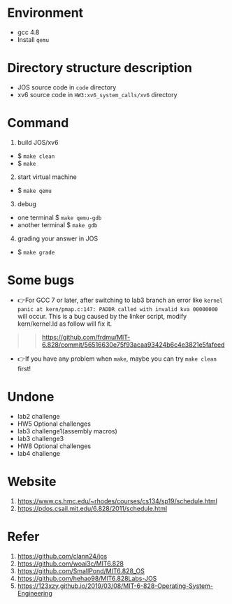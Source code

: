 
# Environment
- gcc 4.8 
- Install ```qemu```
# Directory structure description
- JOS source code in ```code``` directory
- xv6 source code in ```HW3:xv6_system_calls/xv6``` directory
# Command
1. build JOS/xv6
- $ ```make clean```
- $ ```make```
2. start virtual machine
- $ ```make qemu```
3. debug
- one terminal $ ```make qemu-gdb``` 
- another terminal $ ```make gdb```
4. grading your answer in JOS
- $ ```make grade```
# Some bugs
- :point_right:For GCC 7 or later, after switching to lab3 branch an error like ```kernel panic at kern/pmap.c:147: PADDR called with invalid kva 00000000``` will occur.
  This is a bug caused by the linker script, modify kern/kernel.ld as follow will fix it.
>>https://github.com/frdmu/MIT-6.828/commit/56516630e75f93acaa93424b6c4e3821e5fafeed
  
- :point_right:If you have any problem when ```make```, maybe you can try ```make clean``` first!
# Undone
- lab2 challenge
- HW5 Optional challenges
- lab3 challenge1(assembly macros)
- lab3 challenge3
- HW8 Optional challenges
- lab4 challenge
# Website
1. https://www.cs.hmc.edu/~rhodes/courses/cs134/sp19/schedule.html  
2. https://pdos.csail.mit.edu/6.828/2011/schedule.html
# Refer
1. https://github.com/clann24/jos  
2. https://github.com/woai3c/MIT6.828
3. https://github.com/SmallPond/MIT6.828_OS
4. https://github.com/hehao98/MIT6.828Labs-JOS
5. https://123xzy.github.io/2019/03/08/MIT-6-828-Operating-System-Engineering
